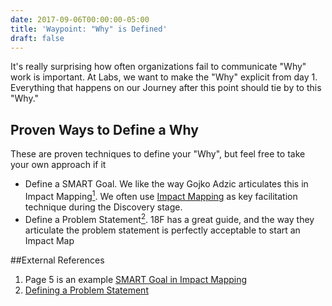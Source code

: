 ```yaml
---
date: 2017-09-06T00:00:00-05:00
title: 'Waypoint: "Why" is Defined'
draft: false
---
```


It's really surprising how often organizations fail to communicate "Why" work is important. At Labs, we want to make the "Why" explicit from day 1. Everything that happens on our Journey after this point should tie by to this "Why."

## Proven Ways to Define a Why

These are proven techniques to define your "Why", but feel free to take your own approach if it

- Define a SMART Goal. We like the way Gojko Adzic articulates this in Impact Mapping[<sup>1</sup>](#footnote-1). We often use [Impact Mapping](/technique/impact-mapping/) as key facilitation technique during the Discovery stage.
- Define a Problem Statement[<sup>2</sup>](#footnote-2). 18F has a great guide, and the way they articulate the problem statement is perfectly acceptable to start an Impact Map

##External References

1. Page 5 is an example [SMART Goal in Impact Mapping](https://www.impactmapping.org/assets/impact_mapping_20121001_sample.pdf)
2. [Defining a Problem Statement](https://lean-product-design.18f.gov/2-problem-statement/)
